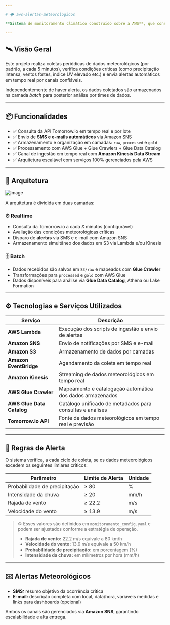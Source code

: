 ```yaml
---

# 🌩️ aws-alertas-meteorologicos

**Sistema de monitoramento climático construído sobre a AWS**, que consome dados da API da Tomorrow.io, gera alertas em tempo real via SMS e e-mail com base em condições meteorológicas críticas, e **armazena todos os dados em buckets do Amazon S3 organizados por camadas** — como `raw`, `processed` e `gold` — para posterior análise por times de dados.

---
```


## 🛰️ Visão Geral

Este projeto realiza coletas periódicas de dados meteorológicos (por padrão, a cada 5 minutos), verifica condições críticas (como precipitação intensa, ventos fortes, índice UV elevado etc.) e envia alertas automáticos em tempo real por canais confiáveis.

Independentemente de haver alerta, os dados coletados são armazenados na camada *batch* para posterior análise por times de dados.

---

## 📦 Funcionalidades

- ✅ Consulta da API Tomorrow.io em tempo real e por lote
- ✅ Envio de **SMS e e-mails automáticos** via Amazon SNS
- ✅ Armazenamento e organização em camadas: `raw`, `processed` e `gold`
- ✅ Processamento com AWS Glue + Glue Crawlers + Glue Data Catalog
- ✅ Canal de ingestão em tempo real com **Amazon Kinesis Data Stream**
- ✅ Arquitetura escalável com serviços 100% gerenciados pela AWS

---

## 🧭 Arquitetura

![image](https://github.com/user-attachments/assets/750f65a5-1899-45e7-94cc-28ea9446735d)

A arquitetura é dividida em duas camadas:

### ⏱ Realtime
- Consulta da Tomorrow.io a cada *X* minutos (configurável)
- Avaliação das condições meteorológicas críticas
- Disparo de **alertas** via SMS e e-mail com Amazon SNS
- Armazenamento simultâneo dos dados em S3 via Lambda e/ou Kinesis

### 🗄️ Batch
- Dados recebidos são salvos em `S3/raw` e mapeados com **Glue Crawler**
- Transformações para `processed` e `gold` com AWS Glue
- Dados disponíveis para análise via **Glue Data Catalog**, Athena ou Lake Formation

---

## ⚙️ Tecnologias e Serviços Utilizados

| Serviço                     | Descrição                                                                 |
|----------------------------|---------------------------------------------------------------------------|
| **AWS Lambda**             | Execução dos scripts de ingestão e envio de alertas                       |
| **Amazon SNS**             | Envio de notificações por SMS e e-mail                                   |
| **Amazon S3**              | Armazenamento de dados por camadas                                        |
| **Amazon EventBridge**     | Agendamento da coleta em tempo real                                       |
| **Amazon Kinesis**         | Streaming de dados meteorológicos em tempo real                          |
| **AWS Glue Crawler**       | Mapeamento e catalogação automática dos dados armazenados                 |
| **AWS Glue Data Catalog**  | Catálogo unificado de metadados para consultas e análises                 |
| **Tomorrow.io API**        | Fonte de dados meteorológicos em tempo real e previsão                    |

---

## 🚨 Regras de Alerta

O sistema verifica, a cada ciclo de coleta, se os dados meteorológicos excedem os seguintes limiares críticos:

| Parâmetro                      | Limite de Alerta | Unidade |
|-------------------------------|------------------|---------|
| Probabilidade de precipitação | ≥ 80             | %       |
| Intensidade da chuva          | ≥ 20             | mm/h    |
| Rajada de vento               | ≥ 22.2           | m/s     |
| Velocidade do vento           | ≥ 13.9           | m/s     |

> ⚙️ Esses valores são definidos em `monitoramento_config.yaml` e podem ser ajustados conforme a estratégia de operação.
>
> - **Rajada de vento:** 22.2 m/s equivale a 80 km/h  
> - **Velocidade do vento:** 13.9 m/s equivale a 50 km/h  
> - **Probabilidade de precipitação:** em porcentagem (%)  
> - **Intensidade da chuva:** em milímetros por hora (mm/h)

---

## ✉️ Alertas Meteorológicos

- **SMS:** resumo objetivo da ocorrência crítica  
- **E-mail:** descrição completa com local, data/hora, variáveis medidas e links para dashboards (opcional)

Ambos os canais são gerenciados via **Amazon SNS**, garantindo escalabilidade e alta entrega.


